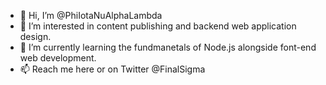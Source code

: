 - 👋 Hi, I’m @PhiIotaNuAlphaLambda
- 👀 I’m interested in content publishing and backend web application design.
- 🌱 I’m currently learning the fundmanetals of Node.js alongside font-end web development.
- 📫 Reach me here or on Twitter @FinalSigma

<!---
PhiIotaNuAlphaLambda/PhiIotaNuAlphaLambda is a ✨ special ✨ repository because its `README.md` (this file) appears on your GitHub profile.
You can click the Preview link to take a look at your changes.
--->
